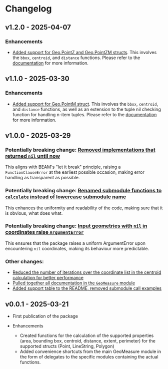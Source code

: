 # Changelog

## v1.2.0 - 2025-04-07

### Enhancements

- [Added support for Geo.PointZ and Geo.PointZM structs](https://github.com/simagyari/geomeasure/pull/17). This involves the `bbox`, `centroid`, and `distance` functions. Please refer to the [documentation](https://github.com/simagyari/geomeasure/blob/main/README.md) for more information.

## v1.1.0 - 2025-03-30

### Enhancements

- [Added support for Geo.PointM struct](https://github.com/simagyari/geomeasure/pull/15). This involves the `bbox`, `centroid`, and `distance` functions, as well as an extension to the tuple nil checking function for handling n-item tuples. Please refer to the [documentation](https://github.com/simagyari/geomeasure/blob/main/README.md) for more information.

## v1.0.0 - 2025-03-29

### Potentially breaking change: [Removed implementations that returned `nil` until now](https://github.com/simagyari/geomeasure/pull/5)

This aligns with BEAM's "let it break" principle, raising a `FunctionClauseError` at the earliest possible occasion, making error handling as transparent as possible.

### Potentially breaking change: [Renamed submodule functions to `calculate` instead of lowercase submodule name](https://github.com/simagyari/geomeasure/pull/9)

This enhances the uniformity and readability of the code, making sure that it is obvious, what does what.

### Potentially breaking change: [Input geometries with `nil` in coordinates raise `ArgumentError`](https://github.com/simagyari/geomeasure/pull/12)

This ensures that the package raises a uniform ArgumentError upon encountering `nil` coordinates, making its behaviour more predictable.

### Other changes:

- [Reduced the number of iterations over the coordinate list in the centroid calculation for better performance](https://github.com/simagyari/geomeasure/pull/11)
- [Pulled together all documentation in the `GeoMeasure` module](https://github.com/simagyari/geomeasure/pull/6)
- [Added support table to the README, removed submodule call examples](https://github.com/simagyari/geomeasure/pull/7)

## v0.0.1 - 2025-03-21

- First publication of the package

- Enhancements

    - Created functions for the calculation of the supported properties (area, bounding box, centroid, distance, extent, perimeter) for the supported structs (Point, LineString, Polygon)
    - Added convenience shortcuts from the main GeoMeasure module in the form of delegates to the specific modules containing the actual functions.